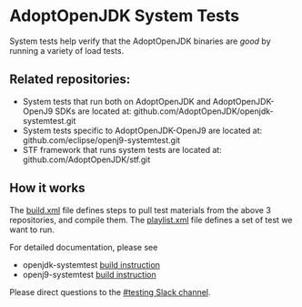 # AdoptOpenJDK System Tests

System tests help verify that the AdoptOpenJDK binaries are *good* by running a variety of load tests. 

## Related repositories: 
- System tests that run both on AdoptOpenJDK and AdoptOpenJDK-OpenJ9 SDKs are located at:  github.com/AdoptOpenJDK/openjdk-systemtest.git
- System tests specific to AdoptOpenJDK-OpenJ9 are located at: github.com/eclipse/openj9-systemtest.git
- STF framework that runs system tests are located at: github.com/AdoptOpenJDK/stf.git

## How it works
The [build.xml](https://github.com/AdoptOpenJDK/openjdk-tests/blob/master/system/build.xml) file defines steps to pull test materials from the above 3 repositories, and compile them. The [playlist.xml](https://github.com/AdoptOpenJDK/openjdk-tests/blob/master/system/playlist.xml) file defines a set of test we want to run. 

For detailed documentation, please see 
- openjdk-systemtest [build instruction](https://github.com/AdoptOpenJDK/openjdk-systemtest/blob/master/openjdk.build/docs/build.md) 
- openj9-systemtest [build instruction](https://github.com/eclipse/openj9-systemtest/blob/master/openj9.build/docs/build.md)

Please direct questions to the [#testing Slack channel](https://adoptopenjdk.slack.com/messages/C5219G28G).
